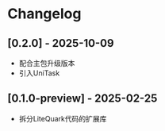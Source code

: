 # Changelog

## [0.2.0] - 2025-10-09
- 配合主包升级版本
- 引入UniTask

## [0.1.0-preview] - 2025-02-25
- 拆分LiteQuark代码的扩展库
